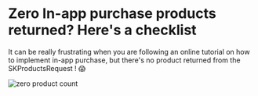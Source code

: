 # Zero In-app purchase products returned? Here's a checklist

It can be really frustrating when you are following an online tutorial on how to implement in-app purchase, but there's no product returned from the SKProductsRequest ! 😱



![zero product count](https://iosimage.s3.amazonaws.com/2019/66-zero-iap-checklist/zerocount.png)



